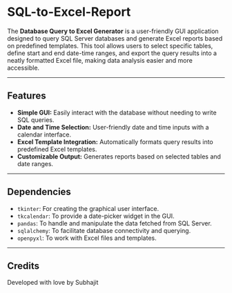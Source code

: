 # SQL-to-Excel-Report

The **Database Query to Excel Generator** is a user-friendly GUI application designed to query SQL Server databases and generate Excel reports based on predefined templates. This tool allows users to select specific tables, define start and end date-time ranges, and export the query results into a neatly formatted Excel file, making data analysis easier and more accessible.

---

## **Features**

- **Simple GUI:** Easily interact with the database without needing to write SQL queries.
- **Date and Time Selection:** User-friendly date and time inputs with a calendar interface.
- **Excel Template Integration:** Automatically formats query results into predefined Excel templates.
- **Customizable Output:** Generates reports based on selected tables and date ranges.

---

## **Dependencies**

- `tkinter`: For creating the graphical user interface.
- `tkcalendar`: To provide a date-picker widget in the GUI.
- `pandas`: To handle and manipulate the data fetched from SQL Server.
- `sqlalchemy`: To facilitate database connectivity and querying.
- `openpyxl`: To work with Excel files and templates.

---

## **Credits**

Developed with love by Subhajit
